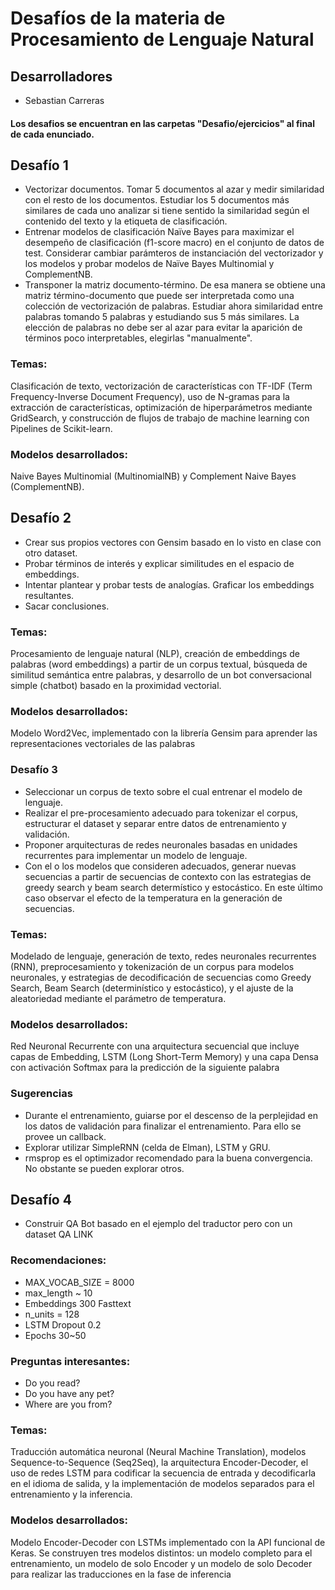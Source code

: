 # Desafíos de la materia de Procesamiento de Lenguaje Natural

## Desarrolladores
- Sebastian Carreras

#### Los desafios se encuentran en las carpetas "Desafio/ejercicios" al final de cada enunciado.

## Desafío 1
- Vectorizar documentos. Tomar 5 documentos al azar y medir similaridad con el resto de los documentos. Estudiar los 5 documentos más similares de cada uno analizar si tiene sentido la similaridad según el contenido del texto y la etiqueta de clasificación.
- Entrenar modelos de clasificación Naïve Bayes para maximizar el desempeño de clasificación (f1-score macro) en el conjunto de datos de test. Considerar cambiar parámteros de instanciación del vectorizador y los modelos y probar modelos de Naïve Bayes Multinomial y ComplementNB.
- Transponer la matriz documento-término. De esa manera se obtiene una matriz término-documento que puede ser interpretada como una colección de vectorización de palabras. Estudiar ahora similaridad entre palabras tomando 5 palabras y estudiando sus 5 más similares. La elección de palabras no debe ser al azar para evitar la aparición de términos poco interpretables, elegirlas "manualmente".

### Temas: 
Clasificación de texto, vectorización de características con TF-IDF (Term Frequency-Inverse Document Frequency), uso de N-gramas para la extracción de características, optimización de hiperparámetros mediante GridSearch, y construcción de flujos de trabajo de machine learning con Pipelines de Scikit-learn.

### Modelos desarrollados: 
Naive Bayes Multinomial (MultinomialNB) y Complement Naive Bayes (ComplementNB).

## Desafío 2
- Crear sus propios vectores con Gensim basado en lo visto en clase con otro dataset.
- Probar términos de interés y explicar similitudes en el espacio de embeddings.
- Intentar plantear y probar tests de analogías. Graficar los embeddings resultantes.
- Sacar conclusiones.

### Temas: 
Procesamiento de lenguaje natural (NLP), creación de embeddings de palabras (word embeddings) a partir de un corpus textual, búsqueda de similitud semántica entre palabras, y desarrollo de un bot conversacional simple (chatbot) basado en la proximidad vectorial.

### Modelos desarrollados: 
Modelo Word2Vec, implementado con la librería Gensim para aprender las representaciones vectoriales de las palabras

### Desafío 3
- Seleccionar un corpus de texto sobre el cual entrenar el modelo de lenguaje.
- Realizar el pre-procesamiento adecuado para tokenizar el corpus, estructurar el dataset y separar entre datos de entrenamiento y validación.
- Proponer arquitecturas de redes neuronales basadas en unidades recurrentes para implementar un modelo de lenguaje.
- Con el o los modelos que consideren adecuados, generar nuevas secuencias a partir de secuencias de contexto con las estrategias de greedy search y beam search determístico y estocástico. En este último caso observar el efecto de la temperatura en la generación de secuencias.

### Temas: 
Modelado de lenguaje, generación de texto, redes neuronales recurrentes (RNN), preprocesamiento y tokenización de un corpus para modelos neuronales, y estrategias de decodificación de secuencias como Greedy Search, Beam Search (determinístico y estocástico), y el ajuste de la aleatoriedad mediante el parámetro de temperatura.

### Modelos desarrollados: 
Red Neuronal Recurrente con una arquitectura secuencial que incluye capas de Embedding, LSTM (Long Short-Term Memory) y una capa Densa con activación Softmax para la predicción de la siguiente palabra

### Sugerencias
- Durante el entrenamiento, guiarse por el descenso de la perplejidad en los datos de validación para finalizar el entrenamiento. Para ello se provee un callback.
- Explorar utilizar SimpleRNN (celda de Elman), LSTM y GRU.
- rmsprop es el optimizador recomendado para la buena convergencia. No obstante se pueden explorar otros.

## Desafío 4
- Construir QA Bot basado en el ejemplo del traductor pero con un dataset QA LINK
### Recomendaciones:
- MAX_VOCAB_SIZE = 8000
- max_length ~ 10
- Embeddings 300 Fasttext
- n_units = 128
- LSTM Dropout 0.2
- Epochs 30~50
### Preguntas interesantes:
- Do you read?
- Do you have any pet?
- Where are you from?

### Temas: 
Traducción automática neuronal (Neural Machine Translation), modelos Sequence-to-Sequence (Seq2Seq), la arquitectura Encoder-Decoder, el uso de redes LSTM para codificar la secuencia de entrada y decodificarla en el idioma de salida, y la implementación de modelos separados para el entrenamiento y la inferencia.

### Modelos desarrollados:
Modelo Encoder-Decoder con LSTMs implementado con la API funcional de Keras. Se construyen tres modelos distintos: un modelo completo para el entrenamiento, un modelo de solo Encoder y un modelo de solo Decoder para realizar las traducciones en la fase de inferencia